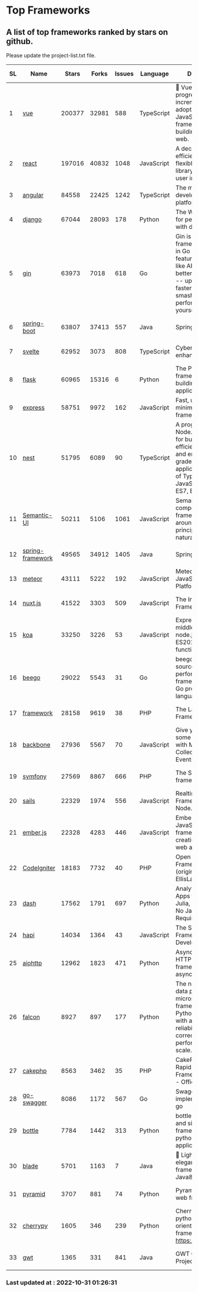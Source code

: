 # Top Frameworks
## A list of top frameworks ranked by stars on github.  
Please update the project-list.txt file.

| SL| Name  | Stars| Forks| Issues | Language | Description | Last Commit |
| --| ------| -----| ---- | ------ | -------- | ----------- | ----------- |
| 1 | [vue](https://github.com/vuejs/vue) | 200377 | 32981 | 588 | TypeScript | 🖖 Vue.js is a progressive, incrementally-adoptable JavaScript framework for building UI on the web. | 2022-10-19 04:45:59 |
| 2 | [react](https://github.com/facebook/react) | 197016 | 40832 | 1048 | JavaScript | A declarative, efficient, and flexible JavaScript library for building user interfaces. | 2022-10-30 00:46:54 |
| 3 | [angular](https://github.com/angular/angular) | 84558 | 22425 | 1242 | TypeScript | The modern web developer’s platform | 2022-10-28 09:37:46 |
| 4 | [django](https://github.com/django/django) | 67044 | 28093 | 178 | Python | The Web framework for perfectionists with deadlines. | 2022-10-29 11:34:22 |
| 5 | [gin](https://github.com/gin-gonic/gin) | 63973 | 7018 | 618 | Go | Gin is a HTTP web framework written in Go (Golang). It features a Martini-like API with much better performance -- up to 40 times faster. If you need smashing performance, get yourself some Gin. | 2022-10-19 16:49:19 |
| 6 | [spring-boot](https://github.com/spring-projects/spring-boot) | 63807 | 37413 | 557 | Java | Spring Boot | 2022-10-28 19:50:59 |
| 7 | [svelte](https://github.com/sveltejs/svelte) | 62952 | 3073 | 808 | TypeScript | Cybernetically enhanced web apps | 2022-10-27 15:09:18 |
| 8 | [flask](https://github.com/pallets/flask) | 60965 | 15316 | 6 | Python | The Python micro framework for building web applications. | 2022-10-30 14:55:51 |
| 9 | [express](https://github.com/expressjs/express) | 58751 | 9972 | 162 | JavaScript | Fast, unopinionated, minimalist web framework for node. | 2022-10-08 20:11:42 |
| 10 | [nest](https://github.com/nestjs/nest) | 51795 | 6089 | 90 | TypeScript | A progressive Node.js framework for building efficient, scalable, and enterprise-grade server-side applications on top of TypeScript & JavaScript (ES6, ES7, ES8) 🚀 | 2022-10-26 07:10:14 |
| 11 | [Semantic-UI](https://github.com/Semantic-Org/Semantic-UI) | 50211 | 5106 | 1061 | JavaScript | Semantic is a UI component framework based around useful principles from natural language. | 2022-10-06 20:02:37 |
| 12 | [spring-framework](https://github.com/spring-projects/spring-framework) | 49565 | 34912 | 1405 | Java | Spring Framework | 2022-10-30 18:02:39 |
| 13 | [meteor](https://github.com/meteor/meteor) | 43111 | 5222 | 192 | JavaScript | Meteor, the JavaScript App Platform | 2022-10-24 13:44:03 |
| 14 | [nuxt.js](https://github.com/nuxt/nuxt.js) | 41522 | 3303 | 509 | JavaScript | The Intuitive Vue(2) Framework | 2022-09-05 13:31:52 |
| 15 | [koa](https://github.com/koajs/koa) | 33250 | 3226 | 53 | JavaScript | Expressive middleware for node.js using ES2017 async functions | 2022-10-25 16:21:44 |
| 16 | [beego](https://github.com/beego/beego) | 29022 | 5543 | 31 | Go | beego is an open-source, high-performance web framework for the Go programming language. | 2022-09-14 08:37:19 |
| 17 | [framework](https://github.com/laravel/framework) | 28158 | 9619 | 38 | PHP | The Laravel Framework. | 2022-10-29 16:25:53 |
| 18 | [backbone](https://github.com/jashkenas/backbone) | 27936 | 5567 | 70 | JavaScript | Give your JS App some Backbone with Models, Views, Collections, and Events | 2022-08-23 08:30:45 |
| 19 | [symfony](https://github.com/symfony/symfony) | 27569 | 8867 | 666 | PHP | The Symfony PHP framework | 2022-10-28 18:26:15 |
| 20 | [sails](https://github.com/balderdashy/sails) | 22329 | 1974 | 556 | JavaScript | Realtime MVC Framework for Node.js | 2022-09-02 20:00:35 |
| 21 | [ember.js](https://github.com/emberjs/ember.js) | 22328 | 4283 | 446 | JavaScript | Ember.js - A JavaScript framework for creating ambitious web applications | 2022-10-29 14:21:29 |
| 22 | [CodeIgniter](https://github.com/bcit-ci/CodeIgniter) | 18183 | 7732 | 40 | PHP | Open Source PHP Framework (originally from EllisLab) | 2022-06-27 19:12:41 |
| 23 | [dash](https://github.com/plotly/dash) | 17562 | 1791 | 697 | Python | Analytical Web Apps for Python, R, Julia, and Jupyter. No JavaScript Required. | 2022-10-28 17:23:50 |
| 24 | [hapi](https://github.com/hapijs/hapi) | 14034 | 1364 | 43 | JavaScript | The Simple, Secure Framework Developers Trust | 2022-08-24 06:29:54 |
| 25 | [aiohttp](https://github.com/aio-libs/aiohttp) | 12962 | 1823 | 471 | Python | Asynchronous HTTP client/server framework for asyncio and Python | 2022-10-30 17:23:34 |
| 26 | [falcon](https://github.com/falconry/falcon) | 8927 | 897 | 177 | Python | The no-magic web data plane API and microservices framework for Python developers, with a focus on reliability, correctness, and performance at scale. | 2022-10-30 17:39:06 |
| 27 | [cakephp](https://github.com/cakephp/cakephp) | 8563 | 3462 | 35 | PHP | CakePHP: The Rapid Development Framework for PHP - Official Repository | 2022-10-30 02:20:57 |
| 28 | [go-swagger](https://github.com/go-swagger/go-swagger) | 8086 | 1172 | 567 | Go | Swagger 2.0 implementation for go | 2022-10-06 03:55:56 |
| 29 | [bottle](https://github.com/bottlepy/bottle) | 7784 | 1442 | 313 | Python | bottle.py is a fast and simple micro-framework for python web-applications. | 2022-09-05 15:24:52 |
| 30 | [blade](https://github.com/lets-blade/blade) | 5701 | 1163 | 7 | Java | :rocket: Lightning fast and elegant mvc framework for Java8 | 2022-05-10 12:38:06 |
| 31 | [pyramid](https://github.com/Pylons/pyramid) | 3707 | 881 | 74 | Python | Pyramid - A Python web framework | 2022-09-29 23:22:56 |
| 32 | [cherrypy](https://github.com/cherrypy/cherrypy) | 1605 | 346 | 239 | Python | CherryPy is a pythonic, object-oriented HTTP framework.      https://cherrypy.dev | 2022-07-17 20:36:25 |
| 33 | [gwt](https://github.com/gwtproject/gwt) | 1365 | 331 | 841 | Java | GWT Open Source Project | 2022-07-26 22:23:28 |

### Last updated at : 2022-10-31 01:26:31
